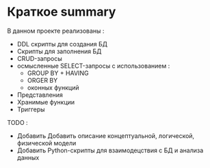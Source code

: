 # Краткое summary 

В данном проекте реализованы : 

* DDL скрипты для создания БД
* Скрипты для заполнения БД
* CRUD-запросы
* осмысленные SELECT-запросы с использованием :
	+ GROUP BY + HAVING
	+ ORGER BY
	+ оконных функций
* Представления
* Хранимые функции
* Триггеры
 

TODO :

* Добавить Добавить описание концептуальной, логической, физической модели
* Добавить Python-скрипты для взаимодецствия с БД и анализа данных
